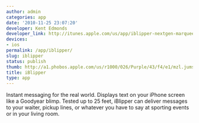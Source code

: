 ```yaml
---
author: admin
categories: app
date: '2010-11-25 23:07:20'
developer: Kent Edmonds
developer_link: http://itunes.apple.com/us/app/iblipper-nextgen-marquee/id308490662?mt=8
devices: 
- ios
permalink: /app/iblipper/
slug: iblipper
status: publish
thumb: http://a1.phobos.apple.com/us/r1000/026/Purple/43/f4/e1/mzl.jumsvfsd.175x175-75.jpg
title: iBlipper
type: app
---
```


Instant messaging for the real world. Displays text on your iPhone screen like a Goodyear blimp. Tested up to 25 feet, iBlipper can deliver messages to your waiter, pickup lines, or whatever you have to say at sporting events or in your living room.